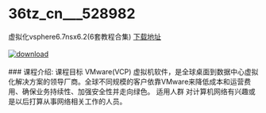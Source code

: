 # 36tz_cn___528982
虚拟化vsphere6.7nsx6.2(6套教程合集)
[下载地址](http://www.36tz.cn/article/528982 "下载地址")
<br/></br>[![download](http://36tz.cn/muke_img/2019_11_1-99-300x101.png "下载地址")](http://www.36tz.cn/article/528982 "下载地址")
<br/></br>### 课程介绍:
课程目标
VMware(VCP) 虚拟机软件，是全球桌面到数据中心虚拟化解决方案的领导厂商。全球不同规模的客户依靠VMware来降低成本和运营费用、确保业务持续性、加强安全性并走向绿色。
适用人群
对计算机网络有兴趣或是以后打算从事网络相关工作的人员。


 
